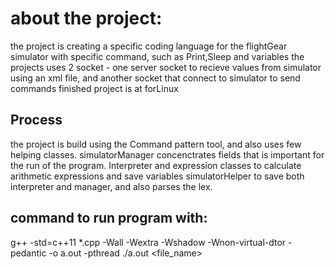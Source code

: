 # about the project:
the project is creating a specific coding language for the flightGear simulator with specific command, such as Print,Sleep and variables
the projects uses 2 socket - one server socket to recieve values from simulator using an xml file, and another socket that connect to simulator to send commands
finished project is at forLinux

## Process
the project is build using the Command pattern tool, and also uses few helping classes.
simulatorManager concenctrates fields that is important for the run of the program.
Interpreter and expression classes to calculate arithmetic expressions and save variables
simulatorHelper to save both interpreter and manager, and also parses the lex.

## command to run program with:
g++ -std=c++11  *.cpp  -Wall -Wextra -Wshadow -Wnon-virtual-dtor -pedantic -o a.out -pthread
./a.out <file_name>
